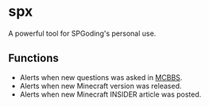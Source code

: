 # spx

A powerful tool for SPGoding's personal use.

## Functions

- Alerts when new questions was asked in [MCBBS](http://www.mcbbs.net).
- Alerts when new Minecraft version was released.
- Alerts when new Minecraft INSIDER article was posted.
